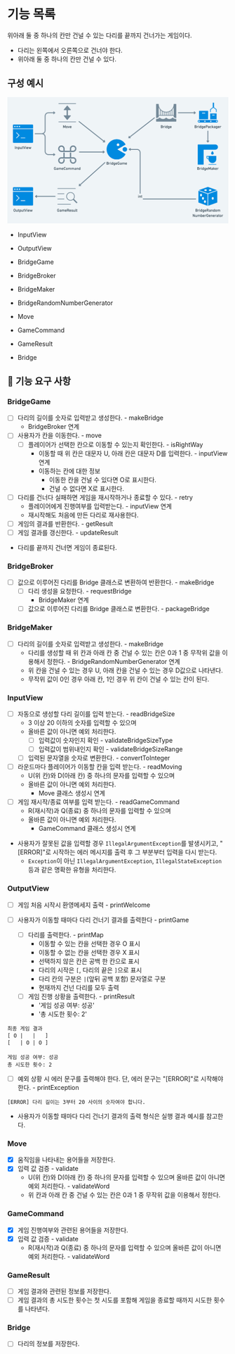 # 기능 목록

위아래 둘 중 하나의 칸만 건널 수 있는 다리를 끝까지 건너가는 게임이다.

- 다리는 왼쪽에서 오른쪽으로 건너야 한다.
- 위아래 둘 중 하나의 칸만 건널 수 있다.

## 구성 예시

![img.png](img.png)

- InputView
- OutputView
- BridgeGame
- BridgeBroker
- BridgeMaker
- BridgeRandomNumberGenerator

- Move
- GameCommand
- GameResult
- Bridge

## 🚀 기능 요구 사항

### BridgeGame

- [ ] 다리의 길이를 숫자로 입력받고 생성한다. - makeBridge
    - BridgeBroker 연계
- [ ] 사용자가 칸을 이동한다. - move
    - [ ] 플레이어가 선택한 칸으로 이동할 수 있는지 확인한다. - isRightWay
        - 이동할 때 위 칸은 대문자 U, 아래 칸은 대문자 D를 입력한다. - inputView 연계
        - 이동하는 칸에 대한 정보
            - 이동한 칸을 건널 수 있다면 O로 표시한다.
            - 건널 수 없다면 X로 표시한다.
- [ ] 다리를 건너다 실패하면 게임을 재시작하거나 종료할 수 있다. - retry
    - 플레이어에게 진행여부를 입력받는다. - inputView 연계
    - 재시작해도 처음에 만든 다리로 재사용한다.
- [ ] 게임의 결과를 반환한다. - getResult
- [ ] 게임 결과를 갱신한다. - updateResult
- 다리를 끝까지 건너면 게임이 종료된다.

### BridgeBroker

- [ ] 값으로 이루어진 다리를 Bridge 클래스로 변환하여 반환한다. - makeBridge
    - [ ] 다리 생성을 요청한다. - requestBridge
        - BridgeMaker 연계
    - [ ] 값으로 이루어진 다리를 Bridge 클래스로 변환한다. - packageBridge

### BridgeMaker

- [ ] 다리의 길이를 숫자로 입력받고 생성한다. - makeBridge
    - 다리를 생성할 때 위 칸과 아래 칸 중 건널 수 있는 칸은 0과 1 중 무작위 값을 이용해서 정한다. - BridgeRandomNumberGenerator 연계
    - 위 칸을 건널 수 있는 경우 U, 아래 칸을 건널 수 있는 경우 D값으로 나타낸다.
    - 무작위 값이 0인 경우 아래 칸, 1인 경우 위 칸이 건널 수 있는 칸이 된다.

### InputView

- [ ] 자동으로 생성할 다리 길이를 입력 받는다. - readBridgeSize
    - 3 이상 20 이하의 숫자를 입력할 수 있으며
    - 올바른 값이 아니면 예외 처리한다.
        - [ ] 입력값이 숫자인지 확인 - validateBridgeSizeType
        - [ ] 입력값이 범위내인지 확인 - validateBridgeSizeRange
    - [ ] 입력된 문자열을 숫자로 변환한다. - convertToInteger
- [ ] 라운드마다 플레이어가 이동할 칸을 입력 받는다. - readMoving
    - U(위 칸)와 D(아래 칸) 중 하나의 문자를 입력할 수 있으며
    - 올바른 값이 아니면 예외 처리한다.
        - Move 클래스 생성시 연계
- [ ] 게임 재시작/종료 여부를 입력 받는다. - readGameCommand
    - R(재시작)과 Q(종료) 중 하나의 문자를 입력할 수 있으며
    - 올바른 값이 아니면 예외 처리한다.
        - GameCommand 클래스 생성시 연계
- 사용자가 잘못된 값을 입력할 경우 `IllegalArgumentException`를 발생시키고, "[ERROR]"로 시작하는 에러 메시지를 출력 후 그 부분부터 입력을 다시 받는다.
    - `Exception`이 아닌 `IllegalArgumentException`, `IllegalStateException` 등과 같은 명확한 유형을 처리한다.

### OutputView

- [ ] 게임 처음 시작시 환영메세지 출력 - printWelcome

- [ ] 사용자가 이동할 때마다 다리 건너기 결과를 출력한다 - printGame
    - [ ] 다리를 출력한다. - printMap
        - 이동할 수 있는 칸을 선택한 경우 O 표시
        - 이동할 수 없는 칸을 선택한 경우 X 표시
        - 선택하지 않은 칸은 공백 한 칸으로 표시
        - 다리의 시작은 `[`, 다리의 끝은 `]`으로 표시
        - 다리 칸의 구분은 ` | `(앞뒤 공백 포함) 문자열로 구분
        - 현재까지 건넌 다리를 모두 출력
    - [ ] 게임 진행 상황을 출력한다. - printResult
        - '게임 성공 여부: 성공'
        - '총 시도한 횟수: 2'

```
최종 게임 결과
[ O |   |   ]
[   | O | O ]

게임 성공 여부: 성공
총 시도한 횟수: 2
```

- [ ] 예외 상황 시 에러 문구를 출력해야 한다. 단, 에러 문구는 "[ERROR]"로 시작해야 한다. - printException

```
[ERROR] 다리 길이는 3부터 20 사이의 숫자여야 합니다.
```

- 사용자가 이동할 때마다 다리 건너기 결과의 출력 형식은 실행 결과 예시를 참고한다.

### Move
- [x] 움직임을 나타내는 용어들을 저장한다.
- [x] 입력 값 검증 - validate
    - U(위 칸)와 D(아래 칸) 중 하나의 문자를 입력할 수 있으며 올바른 값이 아니면 예외 처리한다. - validateWord
    - 위 칸과 아래 칸 중 건널 수 있는 칸은 0과 1 중 무작위 값을 이용해서 정한다.

### GameCommand
- [x] 게임 진행여부와 관련된 용어들을 저장한다.
- [x] 입력 값 검증 - validate
    - R(재시작)과 Q(종료) 중 하나의 문자를 입력할 수 있으며 올바른 값이 아니면 예외 처리한다. - validateWord

### GameResult
- [ ] 게임 결과와 관련된 정보를 저장한다.
- [ ] 게임 결과의 총 시도한 횟수는 첫 시도를 포함해 게임을 종료할 때까지 시도한 횟수를 나타낸다.

### Bridge
- [ ] 다리의 정보를 저장한다.
